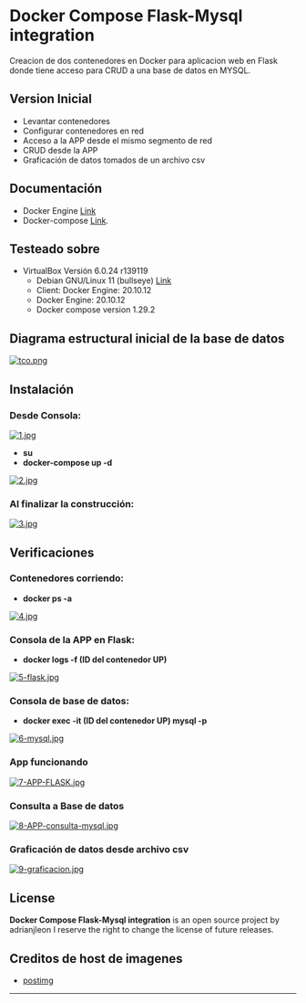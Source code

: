 # Docker Compose Flask-Mysql integration


Creacion de dos contenedores en Docker para aplicacion web en Flask donde tiene acceso para CRUD a una base de datos en MYSQL. 

## Version Inicial

- Levantar contenedores
- Configurar contenedores en red
- Acceso a la APP desde el mismo segmento de red
- CRUD desde la APP 
- Graficación de datos tomados de un archivo csv


## Documentación
- Docker Engine [Link](https://docs.docker.com/engine/install/debian/)
- Docker-compose [Link](https://docs.docker.com/compose/install/).


## Testeado sobre

- VirtualBox Versión 6.0.24 r139119 
  - Debian GNU/Linux 11 (bullseye) [Link](https://www.debian.org/download "Link")
  - Client: Docker Engine: 20.10.12
  - Docker Engine:          20.10.12
  - Docker compose version 1.29.2

## Diagrama estructural inicial de la base de datos

[![tco.png](https://i.postimg.cc/bv6kygV5/tco.png)](https://postimg.cc/yJZknmHh)

## Instalación

### Desde Consola:
[![1.jpg](https://i.postimg.cc/ydhQpFr8/1.jpg)](https://postimg.cc/XGJkpybR)

- **su**
- **docker-compose up -d**

[![2.jpg](https://i.postimg.cc/Qxd4SKgj/2.jpg)](https://postimg.cc/QVvJdtnz)

### Al finalizar la construcción:

[![3.jpg](https://i.postimg.cc/qqkmPz9X/3.jpg)](https://postimg.cc/XGzcF7Np)



## Verificaciones

### Contenedores corriendo:

- **docker ps -a**

[![4.jpg](https://i.postimg.cc/VvD7mzwy/4.jpg)](https://postimg.cc/SYYLGFjV)



### Consola de la APP en Flask:

- **docker logs -f (ID del contenedor UP)**

[![5-flask.jpg](https://i.postimg.cc/v8z2WtVP/5-flask.jpg)](https://postimg.cc/V5JFwM4M)

### Consola de base de datos:

- **docker exec -it (ID del contenedor UP) mysql -p**

[![6-mysql.jpg](https://i.postimg.cc/qRrQKNMV/6-mysql.jpg)](https://postimg.cc/5HPwdNCn)

### App funcionando

[![7-APP-FLASK.jpg](https://i.postimg.cc/bwG6fXFM/7-APP-FLASK.jpg)](https://postimg.cc/FY4b06vg)

### Consulta a Base de datos

[![8-APP-consulta-mysql.jpg](https://i.postimg.cc/BQ7hzZNH/8-APP-consulta-mysql.jpg)](https://postimg.cc/crYMgSpL)


### Graficación de datos desde archivo csv

[![9-graficacion.jpg](https://i.postimg.cc/0NDcrYv0/9-graficacion.jpg)](https://postimg.cc/4K4zShmY)

## License

**Docker Compose Flask-Mysql integration**  is an open source project by adrianjleon
I  reserve the right to change the license of future releases.



## Creditos de host de imagenes

- [postimg](https://postimg.cc/)
******
